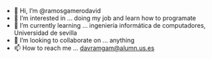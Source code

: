 - 👋 Hi, I’m @ramosgamerodavid
- 👀 I’m interested in ... doing my job and learn how to programate
- 🌱 I’m currently learning ... ingeniería informática de computadores, Universidad de sevilla
- 💞️ I’m looking to collaborate on ... anything
- 📫 How to reach me ... davramgam@alumn.us.es

<!---
ramosgamerodavid/ramosgamerodavid is a ✨ special ✨ repository because its `README.md` (this file) appears on your GitHub profile.
You can click the Preview link to take a look at your changes.
--->
